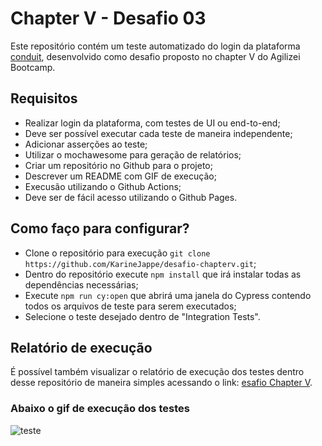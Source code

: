 # Chapter V - Desafio 03

Este repositório contém um teste automatizado do login da plataforma [conduit](https://demo.realworld.io/#/), desenvolvido como desafio proposto no chapter V do Agilizei Bootcamp.

## Requisitos 

- Realizar login da plataforma, com testes de UI ou end-to-end;
- Deve ser possível executar cada teste de maneira independente;
- Adicionar asserções ao teste;
- Utilizar o mochawesome para geração de relatórios;
- Criar um repositório no Github para o projeto;
- Descrever um README com GIF de execução;
- Execusão utilizando o Github Actions;
- Deve ser de fácil acesso utilizando o Github Pages.

## Como faço para configurar?

- Clone o repositório para execução `git clone https://github.com/KarineJappe/desafio-chapterv.git`;
- Dentro do repositório execute `npm install` que irá instalar todas as dependências necessárias;
- Execute `npm run cy:open` que abrirá uma janela do Cypress contendo todos os arquivos de teste para serem executados;
- Selecione o teste desejado dentro de "Integration Tests".

## Relatório de execução

É possível também visualizar o relatório de execução dos testes dentro desse repositório de maneira simples acessando o link: [esafio Chapter V](https://karinejappe.github.io/desafio-chapterv/).

### Abaixo o gif de execução dos testes

![teste](https://i.imgur.com/y1fxa75.gif)
